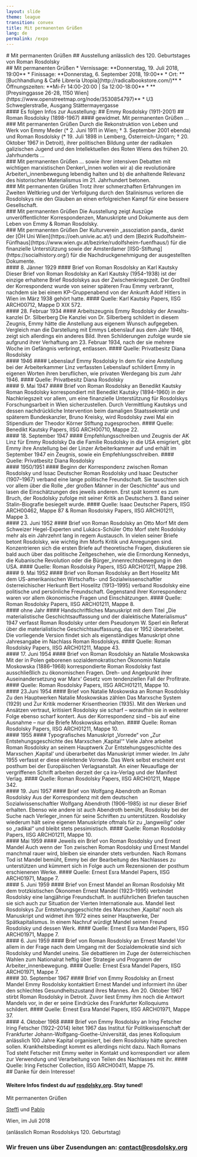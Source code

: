 ```yaml
---
layout: slide
theme: league
transition: convex
title: Mit permanenten Grüßen
lang: de
permalink: /expo
---
```


<section data-markdown>
# Mit permanenten Grüßen
## Ausstellung anlässlich des 120. Geburtstages von Roman Rosdolsky
</section>

<section data-markdown>
## Mit permanenten Grüßen
* Vernissage: **Donnerstag, 19. Juli 2018, 19:00**
* Finissage: **Donnerstag, 6. September 2018, 19:00**
* Ort: **[Buchhandlung & Café Librería Utopía](http://radicalbookstore.com/)**
* Öffnungszeiten: **Mi-Fr 14:00-20:00 | Sa 12:00-18:00**
* **[Preysinggasse 26-28, 1150 Wien](https://www.openstreetmap.org/node/3530854797)**
* U3 Schweglerstraße, Ausgang Stättermayergasse
</section>


<section data-markdown>
#### Es folgen Infos zur Ausstellung:
## Emmy Rosdolsky (1911-2001)
## Roman Rosdolsky (1898-1967)
#### gewidmet. Mit permanenten Grüßen ...
</section>


<section data-markdown>
### Mit permanenten Grüßen
Durch die Rekonstruktion von Leben und Werk von Emmy Meder (* 2. Juni 1911 in Wien; † 3. September 2001 ebenda) und Roman Rosdolsky (* 19. Juli 1898 in Lemberg, Österreich-Ungarn; † 20. Oktober 1967 in Detroit), ihrer politischen Bildung unter der radikalen galizischen Jugend und den Intellektuellen des Roten Wiens des frühen 20. Jahrhunderts ...
</section>


<section data-markdown>
### Mit permanenten Grüßen
... sowie ihrer intensiven Debatten mit wichtigen marxistischen Denker\_innen wollen wir a) die revolutionäre Arbeiter\_innenbewegung lebendig halten und b) die anhaltende Relevanz des historischen Materialismus im 21. Jahrhundert betonen.
</section>


<section data-markdown>
### Mit permanenten Grüßen
Trotz ihrer schmerzhaften Erfahrungen im Zweiten Weltkrieg und der Verfolgung durch den Stalinismus verloren die Rosdolskys nie den Glauben an einen erfolgreichen Kampf für eine bessere Gesellschaft.
</section>


<section data-markdown>
### Mit permanenten Grüßen
Die Ausstellung zeigt Auszüge unveröffentlichter Korrespondenzen, Manuskripte und Dokumente aus dem Leben von Emmy & Roman Rosdolsky.
</section>


<section data-markdown>
### Mit permanenten Grüßen
Der Kulturverein _assoziation panda_ dankt der [ÖH Uni Wien](https://oeh.univie.ac.at/) und dem [Bezirk Rudolfsheim-Fünfhaus](https://www.wien.gv.at/bezirke/rudolfsheim-fuenfhaus/) für die finanzielle Unterstützung sowie der Amsterdamer [IISG-Stiftung](https://socialhistory.org/) für die Nachdruckgenehmigung der ausgestellten Dokumente.
</section>


<section data-markdown>
#### 8. Jänner 1929
#### Brief von Roman Rosdolsky an Karl Kautsky
Dieser Brief von Roman Rosdolsky an Karl Kautsky (1954–1938) ist der einzige erhaltene Brief Rosdolskys aus der Zwischenkriegszeit. Der Großteil der Korrespondenz wurde von seiner späteren Frau Emmy verbrannt, nachdem sie bei einem KP-Gruppenabend von der Ankunft Adolf Hitlers in Wien im März 1938 gehört hatte.
#### Quelle: Karl Kautsky Papers, IISG ARCH00712, Mappe D XIX 572.
</section>


<section data-markdown>
#### 28. Februar 1934
#### Arbeitszeugnis Emmy Rosdolsky der Anwalts-kanzlei Dr. Silberberg
Die Kanzlei von Dr. Silberberg schildert in diesem Zeugnis, Emmy hätte die Anstellung aus eigenem Wunsch aufgegeben. Vergleich man die Darstellung mit Emmys Lebenslauf aus dem Jahr 1946, zeigt sich allerdings ein anderes Bild. Ihren Schilderungen zufolge wurde sie aufgrund ihrer Verhaftung am 23. Februar 1934, nach der sie mehrere Woche im Gefängnis verbringt, entlassen. 
#### Quelle: Privatbesitz Diana Rosdolsky
</section>

<section data-markdown>
#### 1946
#### Lebenslauf Emmy Rosdolsky
In dem für eine Anstellung bei der Arbeiterkammer Linz verfassten Lebenslauf schildert Emmy in eigenen Worten ihren beruflichen, wie privaten Werdegang bis zum Jahr 1946.
#### Quelle: Privatbesitz Diana Rosdolsky
</section>

<section data-markdown>
#### 9. Mai 1947
#### Brief von Roman Rosdolsky an Benedikt Kautsky
Roman Rosdolsky korrespondiert mit Benedikt Kautsky (1894–1960) in der Nachkriegszeit vor allem, um eine finanzielle Unterstützung für Rosdolskys Forschungsarbeit in Wien sicherzustellen. Durch Vermittlung Kautskys und dessen nachdrückliche Intervention beim damaligen Staatssekretär und späterem Bundeskanzler, Bruno Kreisky, wird Rosdolsky zwei Mal ein Stipendium der Theodor Körner Stiftung zugesprochen.
#### Quelle: Benedikt Kautsky Papers, IISG ARCH00710, Mappe 22.
</section>


<section data-markdown>
#### 18. September 1947
#### Empfehlungsschreiben und Zeugnis der AK Linz für Emmy Rosdolsky
Da die Familie Rosdolsky in die USA emigriert, gibt Emmy ihre Anstellung bei der Linzer Arbeiterkammer auf und erhält im September 1947 ein Zeugnis, sowie ein Empfehlungsschreiben.
#### Quelle: Privatbesitz Diana Rosdolsky
</section>


<section data-markdown>
#### 1950/1951
#### Beginn der Korrespondenz zwischen Roman Rosdolsky und Issac Deutscher
Roman Rosdolsky und Isaac Deutscher (1907–1967) verband eine lange politische Freundschaft. Sie tauschten sich vor allem über die Rolle „der großen Männer in der Geschichte“ aus und lasen die Einschätzungen des jeweils anderen. Erst spät kommt es zum Bruch, der Rosdolsky zufolge mit seiner Kritik an Deutschers 3. Band seiner Stalin-Biografie besiegelt wurde.
#### Quelle: Isaac Deutscher Papers, IISG ARCH00462, Mappe 87 & Roman Rosdolsky Papers, IISG ARCH01211, Mappe 3.
</section>


<section data-markdown>
#### 23. Juni 1952
#### Brief von Roman Rosdolsky an Otto Morf
Mit dem Schweizer Hegel-Experten und Lukács-Schüler Otto Morf steht Rosdolsky mehr als ein Jahrzehnt lang in regem Austausch. In vielen seiner Briefe betont Rosdolsky, wie wichtig ihm Morfs Kritik und Anregungen sind. Konzentrieren sich die ersten Briefe auf theoretische Fragen, diskutieren sie bald auch über das politische Zeitgeschehen, wie die Ermordung Kennedys, die Kubanische Revolution oder die Bürger_innenrechtsbewegung in den USA.
#### Quelle: Roman Rosdolsky Papers, IISG ARCH01211, Mappe 298.
</section>


<section data-markdown>
#### 9. Mai 1952
#### Brief von Roman Rosdolsky an Bert Hoselitz
Mit dem US-amerikanischen Wirtschafts- und Sozialwissenschaftler österreichischer Herkunft Bert Hoselitz (1913–1995) verband Rosdolsky eine politische und persönliche Freundschaft. Gegenstand ihrer Korrespondenz waren vor allem ökonomische Fragen und Einschätzungen.
#### Quelle: Roman Rosdolsky Papers, IISG ARCH01211, Mappe 8.
</section>


<section data-markdown>
#### ohne Jahr
#### Handschriftliches Manuskript mit dem Titel „Die materialistische Geschichtsauffassung und der dialektische Materialismus“
1947 verfasst Roman Rosdolsky unter dem Pseudonym W. Sperl ein Referat über die materialistische Geschichtsauffassung, das er 1952 überarbeitet. Die vorliegende Version findet sich als eigenständiges Manuskript ohne Jahresangabe im Nachlass Roman Rosdolskys.
#### Quelle: Roman Rosdolsky Papers, IISG ARCH01211, Mappe 43.
</section>


<section data-markdown>
#### 17. Juni 1954
#### Brief von Roman Rosdolsky an Natalie Moskowska
Mit der in Polen geborenen sozialdemokratischen Ökonomin Natalie Moskowska (1886–1968) korrespondierte Roman Rosdolsky fast ausschließlich zu ökonomischen Fragen. Dreh- und Angelpunkt ihrer Auseinandersetzung war Marx‘ Gesetz vom tendenziellen Fall der Profitrate.
#### Quelle: Roman Rosdolsky Papers, IISG ARCH01211, Mappe 10.
</section>


<section data-markdown>
#### 23.Juni 1954
#### Brief von Natalie Moskowska an Roman Rosdolsky
Zu den Hauptwerken Natalie Moskowskas zählen Das Marxsche System (1929) und Zur Kritik moderner Krisentheorien (1935). Mit den Werken und Ansätzen vertraut, kritisiert Rosdolsky sie scharf – woraufhin sie in weiterer Folge ebenso scharf kontert. Aus der Korrespondenz sind – bis auf eine Ausnahme – nur die Briefe Moskowskas erhalten.
#### Quelle: Roman Rosdolsky Papers, IISG ARCH01211, Mappe 10.
</section>


<section data-markdown>
#### 1955
#### Typografisches Manuskript „Vorrede“ von „Zur Entstehungsgeschichte des Marxschen ‚Kapital‘“
Viele Jahre arbeitet Roman Rosdolsky an seinem Hauptwerk Zur Entstehungsgeschichte des Marxschen ‚Kapital‘ und überarbeitet das Manuskript immer wieder. Im Jahr 1955 verfasst er diese einleitende Vorrede. Das Werk selbst erscheint erst posthum bei der Europäischen Verlagsanstalt. An einer Neuauflage der vergriffenen Schrift arbeiten derzeit der ça ira-Verlag und der Manifest Verlag.
#### Quelle: Roman Rosdolsky Papers, IISG ARCH01211, Mappe 342.
</section>


<section data-markdown>
#### 19. Juni 1957
#### Brief von Wolfgang Abendroth an Roman Rosdolsky
Aus der Korrespondenz mit dem deutschen Sozialwissenschaftler Wolfgang Abendroth (1906–1985) ist nur dieser Brief erhalten. Ebenso wie andere ist auch Abendroth bemüht, Rosdolsky bei der Suche nach Verleger_innen für seine Schriften zu unterstützen. Rosdolsky wiederum hält seine eigenen Manuskripte oftmals für zu „langweilig“ oder so „radikal“ und bleibt stets pessimistisch.
#### Quelle: Roman Rosdolsky Papers, IISG ARCH01211, Mappe 10.
</section>


<section data-markdown>
#### Mai 1959
#### Jeweils ein Brief von Roman Rosdolsky und Ernest Mandel
Auch wenn der Ton zwischen Roman Rosdolsky und Ernest Mandel manchmal rauer wird, bleiben sie einander stets verbunden. Nach Romans Tod ist Mandel bemüht, Emmy bei der Bearbeitung des Nachlasses zu unterstützen und kümmert sich in Folge auch um Rezensionen der posthum erschienenen Werke.
#### Quelle: Ernest Esra Mandel Papers, IISG ARCH01971, Mappe 7.
</section>


<section data-markdown>
#### 5. Juni 1959
#### Brief von Ernest Mandel an Roman Rosdolsky
Mit dem trotzkistischen Ökonomen Ernest Mandel (1923–1995) verbindet Rosdolsky eine langjährige Freundschaft. In ausführlichen Briefen tauschen sie sich auch zur Situation der Vierten Internationale aus. Mandel liest Rosdolskys Zur Entstehungsgeschichte des Marxschen ‚Kapital‘ noch als Manuskript und widmet ihm 1972 eines seiner Hauptwerke, Der Spätkapitalismus. In einem Nachruf würdigt Mandel seinen Freund Rosdolsky und dessen Werk.
#### Quelle: Ernest Esra Mandel Papers, IISG ARCH01971, Mappe 7.
</section>


<section data-markdown>
#### 6. Juni 1959
#### Brief von Roman Rosdolsky an Ernest Mandel
Vor allem in der Frage nach dem Umgang mit der Sozialdemokratie sind sich Rosdolsky und Mandel uneins. Sie debattieren im Zuge der österreichischen Wahlen zum Nationalrat heftig über Strategie und Programm der Arbeiter_innenbewegung.
#### Quelle: Ernest Esra Mandel Papers, IISG ARCH01971, Mappe 7.
</section>


<section data-markdown>
#### 30. September 1967
#### Brief von Emmy Rosdolsky an Ernest Mandel
Emmy Rosdolsky kontaktiert Ernest Mandel und informiert ihn über den schlechtes Gesundheitszustand ihres Mannes. Am 20. Oktober 1967 stirbt Roman Rosdolsky in Detroit. Zuvor liest Emmy ihm noch die Antwort Mandels vor, in der er seine Eindrücke des Frankfurter Kolloquiums schildert.
#### Quelle: Ernest Esra Mandel Papers, IISG ARCH01971, Mappe 37.
</section>


<section data-markdown>
#### 4. Oktober 1968
#### Brief von Emmy Rosdolsky an Iring Fetscher
Iring Fetscher (1922–2014) leitet 1967 das Institut für Politikwissenschaft der Frankfurter Johann-Wolfgang-Goethe-Universität, das jenes Kolloquium anlässlich 100 Jahre Kapital organisiert, bei dem Rosdolsky hätte sprechen sollen. Krankheitsbedingt kommt es allerdings nicht dazu. Nach Romans Tod steht Fetscher mit Emmy weiter in Kontakt und korrespondiert vor allem zur Verwendung und Verarbeitung von Teilen des Nachlasses mit ihr. 
#### Quelle: Iring Fetscher Collection, IISG ARCH00411, Mappe 75.
</section>



<section data-markdown>
## Danke für dein Interesse!

#### Weitere Infos findest du auf [rosdolsky.org](https://rosdolsky.org/). Stay tuned!

Mit permanenten Grüßen

[Steffi](https://twitter.com/kaputtzig) und [Pablo](https://twitter.com/redtux)

Wien, im Juli 2018

(anlässlich Roman Rosdolskys 120. Geburtstag)
### Wir freuen uns über Zusendungen an: [contact@rosdolsky.org](mailto:contact@rosdolsky.org)
</section>
